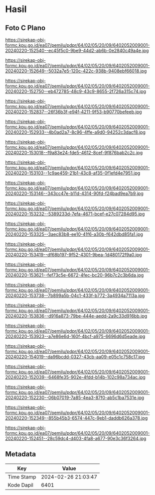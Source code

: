 # Hasil

## Foto C Plano

https://sirekap-obj-formc.kpu.go.id/ea07/pemilu/pdpr/64/02/05/20/09/6402052009001-20240220-152540--ec45f5c0-9be9-44d2-ab6b-0e2840c49a4e.jpg

https://sirekap-obj-formc.kpu.go.id/ea07/pemilu/pdpr/64/02/05/20/09/6402052009001-20240220-152649--5032a7e5-120c-422c-938b-9408ebf66018.jpg

https://sirekap-obj-formc.kpu.go.id/ea07/pemilu/pdpr/64/02/05/20/09/6402052009001-20240220-152750--eb472785-48c9-43c9-8655-2f726a315c74.jpg

https://sirekap-obj-formc.kpu.go.id/ea07/pemilu/pdpr/64/02/05/20/09/6402052009001-20240220-152837--26f36b3f-e94f-4211-9f53-b90770befeeb.jpg

https://sirekap-obj-formc.kpu.go.id/ea07/pemilu/pdpr/64/02/05/20/09/6402052009001-20240220-152933--4b0ad2a7-8c96-4ffe-a9d0-94252c3dacf8.jpg

https://sirekap-obj-formc.kpu.go.id/ea07/pemilu/pdpr/64/02/05/20/09/6402052009001-20240220-153018--f9a83e24-fde5-4612-8cef-9f876bab2c2c.jpg

https://sirekap-obj-formc.kpu.go.id/ea07/pemilu/pdpr/64/02/05/20/09/6402052009001-20240220-153103--1c9ae459-21b1-43c8-af35-0f1efd4e7951.jpg

https://sirekap-obj-formc.kpu.go.id/ea07/pemilu/pdpr/64/02/05/20/09/6402052009001-20240220-153146--343cc47e-b11d-4314-90fd-f24bad9ea7b9.jpg

https://sirekap-obj-formc.kpu.go.id/ea07/pemilu/pdpr/64/02/05/20/09/6402052009001-20240220-153232--5389233d-7efa-4671-bcef-e27c07284d95.jpg

https://sirekap-obj-formc.kpu.go.id/ea07/pemilu/pdpr/64/02/05/20/09/6402052009001-20240220-153325--3aec83b8-ee10-41f6-a30b-f642dbd85fa1.jpg

https://sirekap-obj-formc.kpu.go.id/ea07/pemilu/pdpr/64/02/05/20/09/6402052009001-20240220-153419--df68b197-9f52-4301-9bea-1d480172f9a0.jpg

https://sirekap-obj-formc.kpu.go.id/ea07/pemilu/pdpr/64/02/05/20/09/6402052009001-20240220-153621--fef73c5e-6672-4fec-bc20-96b7c2c3b6da.jpg

https://sirekap-obj-formc.kpu.go.id/ea07/pemilu/pdpr/64/02/05/20/09/6402052009001-20240220-153738--7b899a5b-04c1-433f-b772-3a4934a7113a.jpg

https://sirekap-obj-formc.kpu.go.id/ea07/pemilu/pdpr/64/02/05/20/09/6402052009001-20240220-153836--d916a873-79be-444e-aedd-2a9c33d916bb.jpg

https://sirekap-obj-formc.kpu.go.id/ea07/pemilu/pdpr/64/02/05/20/09/6402052009001-20240220-153923--a7e86e6d-160f-4bcf-a975-6696d6d5eade.jpg

https://sirekap-obj-formc.kpu.go.id/ea07/pemilu/pdpr/64/02/05/20/09/6402052009001-20240220-154019--da96bcdd-0327-43cb-aa09-e05c1c758c17.jpg

https://sirekap-obj-formc.kpu.go.id/ea07/pemilu/pdpr/64/02/05/20/09/6402052009001-20240220-152039--6468fe35-902e-4fdd-b14b-102c98a734ac.jpg

https://sirekap-obj-formc.kpu.go.id/ea07/pemilu/pdpr/64/02/05/20/09/6402052009001-20240220-152230--06b07019-7a85-4ea3-87f0-ab5c1ba7531e.jpg

https://sirekap-obj-formc.kpu.go.id/ea07/pemilu/pdpr/64/02/05/20/09/6402052009001-20240220-152349--855b45b3-6574-447c-9eb1-daddb626a378.jpg

https://sirekap-obj-formc.kpu.go.id/ea07/pemilu/pdpr/64/02/05/20/09/6402052009001-20240220-152451--28c59dc4-d403-4fa8-a677-90e3c36f3264.jpg


## Metadata

| Key        | Value               |
| ---------- | ------------------- |
| Time Stamp | 2024-02-26 21:03:47 |
| Kode Dapil | 6401                |



